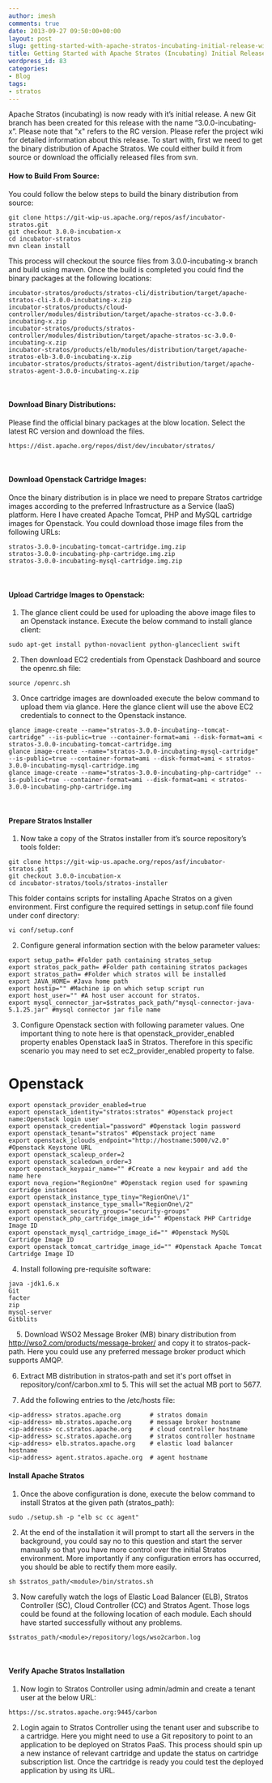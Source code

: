 ```yaml
---
author: imesh
comments: true
date: 2013-09-27 09:50:00+00:00
layout: post
slug: getting-started-with-apache-stratos-incubating-initial-release-with-openstack
title: Getting Started with Apache Stratos (Incubating) Initial Release with Openstack
wordpress_id: 83
categories:
- Blog
tags:
- stratos
---
```


Apache Stratos (incubating) is now ready with it’s initial release. A new Git branch has been created for this release with the name “3.0.0-incubating-x”. Please note that "x" refers to the RC version. Please refer the project wiki for detailed information about this release. To start with, first we need to get the binary distribution of Apache Stratos. We could either build it from source or download the officially released files from svn.


#### How to Build From Source:

You could follow the below steps to build the binary distribution from source:

````
git clone https://git-wip-us.apache.org/repos/asf/incubator-stratos.git
git checkout 3.0.0-incubation-x
cd incubator-stratos
mvn clean install
````

This process will checkout the source files from 3.0.0-incubating-x branch and build using maven. Once the build is completed you could find the binary packages at the following locations:

````
incubator-stratos/products/stratos-cli/distribution/target/apache-stratos-cli-3.0.0-incubating-x.zip
incubator-stratos/products/cloud-controller/modules/distribution/target/apache-stratos-cc-3.0.0-incubating-x.zip
incubator-stratos/products/stratos-controller/modules/distribution/target/apache-stratos-sc-3.0.0-incubating-x.zip
incubator-stratos/products/elb/modules/distribution/target/apache-stratos-elb-3.0.0-incubating-x.zip
incubator-stratos/products/stratos-agent/distribution/target/apache-stratos-agent-3.0.0-incubating-x.zip
````
 

#### Download Binary Distributions:

Please find the official binary packages at the blow location. Select the latest RC version and download the files.

````
https://dist.apache.org/repos/dist/dev/incubator/stratos/
````
 

#### Download Openstack Cartridge Images:

Once the binary distribution is in place we need to prepare Stratos cartridge images according to the preferred Infrastructure as a Service (IaaS) platform. Here I have created Apache Tomcat, PHP and MySQL cartridge images for Openstack. You could download those image files from the following URLs:

````
stratos-3.0.0-incubating-tomcat-cartridge.img.zip
stratos-3.0.0-incubating-php-cartridge.img.zip
stratos-3.0.0-incubating-mysql-cartridge.img.zip
````
 

#### Upload Cartridge Images to Openstack:

1. The glance client could be used for uploading the above image files to an Openstack instance. Execute the below command to install glance client:

````
sudo apt-get install python-novaclient python-glanceclient swift
````

2. Then download EC2 credentials from Openstack Dashboard and source the openrc.sh file:
````
source /openrc.sh
````

3. Once cartridge images are downloaded execute the below command to upload them via glance. Here the glance client will use the above EC2 credentials to connect to the Openstack instance.

````
glance image-create --name="stratos-3.0.0-incubating--tomcat-cartridge" --is-public=true --container-format=ami --disk-format=ami < stratos-3.0.0-incubating-tomcat-cartridge.img
glance image-create --name="stratos-3.0.0-incubating-mysql-cartridge" --is-public=true --container-format=ami --disk-format=ami < stratos-3.0.0-incubating-mysql-cartridge.img
glance image-create --name="stratos-3.0.0-incubating-php-cartridge" --is-public=true --container-format=ami --disk-format=ami < stratos-3.0.0-incubating-php-cartridge.img
````
 

#### Prepare Stratos Installer

1. Now take a copy of the Stratos installer from it’s source repository’s tools folder:

````
git clone https://git-wip-us.apache.org/repos/asf/incubator-stratos.git
git checkout 3.0.0-incubation-x
cd incubator-stratos/tools/stratos-installer
````

This folder contains scripts for installing Apache Stratos on a given environment. First configure the required settings in setup.conf file found under conf directory:

````
vi conf/setup.conf
````

2. Configure general information section with the below parameter values:

````
export setup_path= #Folder path containing stratos_setup
export stratos_pack_path= #Folder path containing stratos packages 
export stratos_path= #Folder which stratos will be installed
export JAVA_HOME= #Java home path
export hostip="" #Machine ip on which setup script run
export host_user="" #A host user account for stratos.
export mysql_connector_jar=$stratos_pack_path/"mysql-connector-java-5.1.25.jar" #mysql connector jar file name
````

3. Configure Openstack section with following parameter values. One important thing to note here is that openstack_provider_enabled property enables Openstack IaaS in Stratos. Therefore in this specific scenario you may need to set ec2_provider_enabled property to false.


# Openstack

````
export openstack_provider_enabled=true
export openstack_identity="stratos:stratos" #Openstack project name:Openstack login user
export openstack_credential="password" #Openstack login password
export openstack_tenant="stratos" #Openstack project name
export openstack_jclouds_endpoint="http://hostname:5000/v2.0" #Openstack Keystone URL
export openstack_scaleup_order=2
export openstack_scaledown_order=3
export openstack_keypair_name="" #Create a new keypair and add the name here
export nova_region="RegionOne" #Openstack region used for spawning cartridge instances
export openstack_instance_type_tiny="RegionOne\/1"
export openstack_instance_type_small="RegionOne\/2"
export openstack_security_groups="security-groups"
export openstack_php_cartridge_image_id="" #Openstack PHP Cartridge Image ID
export openstack_mysql_cartridge_image_id="" #Openstack MySQL Cartridge Image ID
export openstack_tomcat_cartridge_image_id="" #Openstack Apache Tomcat Cartridge Image ID
````

4. Install following pre-requisite software:

````
java -jdk1.6.x   
Git
facter   
zip
mysql-server
Gitblits
````
    
5. Download WSO2 Message Broker (MB) binary distribution from http://wso2.com/products/message-broker/ and copy it to stratos-pack-path. Here you could use any preferred message broker product which supports AMQP.

6. Extract MB distribution in stratos-path and set it's port offset in repository/conf/carbon.xml to 5. This will set the actual MB port to 5677.

7. Add the following entries to the /etc/hosts file:

````
<ip-address> stratos.apache.org        # stratos domain
<ip-address> mb.stratos.apache.org     # message broker hostname
<ip-address> cc.stratos.apache.org     # cloud controller hostname
<ip-address> sc.stratos.apache.org     # stratos controller hostname
<ip-address> elb.stratos.apache.org    # elastic load balancer hostname
<ip-address> agent.stratos.apache.org  # agent hostname
````



#### Install Apache Stratos

1. Once the above configuration is done, execute the below command to install Stratos at the given path (stratos_path):

````
sudo ./setup.sh -p "elb sc cc agent"
````

2. At the end of the installation it will prompt to start all the servers in the background, you could say no to this question and start the server manually so that you have more control over the initial Stratos environment. More importantly if any configuration errors has occurred, you should be able to rectify them more easily.

````
sh $stratos_path/<module>/bin/stratos.sh 
````

3. Now carefully watch the logs of Elastic Load Balancer (ELB), Stratos Controller (SC), Cloud Controller (CC) and Stratos Agent. Those logs could be found at the following location of each module. Each should have started successfully without any problems.

````
$stratos_path/<module>/repository/logs/wso2carbon.log
````
 

#### Verify Apache Stratos Installation

1. Now login to Stratos Controller using admin/admin and create a tenant user at the below URL:

````
https://sc.stratos.apache.org:9445/carbon
````

2. Login again to Stratos Controller using the tenant user and subscribe to a cartridge. Here you might need to use a Git repository to point to an application to be deployed on Stratos PaaS. This process should spin up a new instance of relevant cartridge and update the status on cartridge subscription list. Once the cartridge is ready you could test the deployed application by using its URL.
